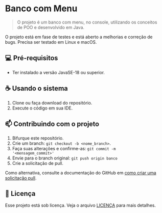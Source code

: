 # Banco com Menu

> O projeto é um banco com menu, no console, utilizando os conceitos de POO e desenvolvido em Java.

O projeto está em fase de testes e está aberto a melhorias e correção de bugs. Precisa ser testado em Linux e macOS.

## 💻 Pré-requisitos
* Ter instalado a versão JavaSE-18 ou superior.

## ☕ Usando o sistema
1. Clone ou faça download do repositório.
2. Execute o código em sua IDE.

## 📫 Contribuindo com o projeto
1. Bifurque este repositório.
2. Crie um branch: `git checkout -b <nome_branch>`.
3. Faça suas alterações e confirme-as: `git commit -m '<mensagem_commit>'`
4. Envie para o branch original: `git push origin banco`
5. Crie a solicitação de pull.

Como alternativa, consulte a documentação do GitHub em [como criar uma solicitação pull](https://help.github.com/en/github/collaborating-with-issues-and-pull-requests/creating-a-pull-request).

## 📝 Licença

Esse projeto está sob licença. Veja o arquivo [LICENÇA](LICENSE.md) para mais detalhes.
